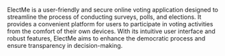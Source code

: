 ElectMe is a user-friendly and secure online voting application designed to streamline the process of conducting surveys, polls, and elections. It provides a convenient platform for users to participate in voting activities from the comfort of their own devices. With its intuitive user interface and robust features, ElectMe aims to enhance the democratic process and ensure transparency in decision-making.


